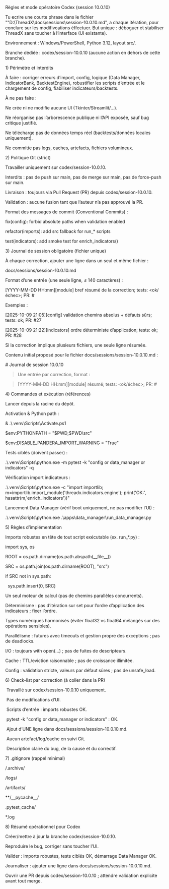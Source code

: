 Règles et mode opératoire Codex (session 10.0.10)


Tu ecrire une courte phrase dans le fichier ""D:\ThreadX\docs\sessions\session-10.0.10.md", a chaque itération, pour conclure sur les modifivcations éffectuer.
But unique : déboguer et stabiliser ThreadX sans toucher à l’interface (UI existante).

Environnement : Windows/PowerShell, Python 3.12, layout src/.

Branche dédiée : codex/session-10.0.10 (aucune action en dehors de cette branche).



1\) Périmètre et interdits



À faire : corriger erreurs d’import, config, logique (Data Manager, IndicatorBank, BacktestEngine), robustifier les scripts d’entrée et le chargement de config, fiabiliser indicateurs/backtests.



À ne pas faire :



Ne crée ni ne modifie aucune UI (Tkinter/Streamlit/…).



Ne réorganise pas l’arborescence publique ni l’API exposée, sauf bug critique justifié.



Ne télécharge pas de données temps réel (backtests/données locales uniquement).



Ne committe pas logs, caches, artefacts, fichiers volumineux.



2\) Politique Git (strict)



Travailler uniquement sur codex/session-10.0.10.



Interdits : pas de push sur main, pas de merge sur main, pas de force-push sur main.



Livraison : toujours via Pull Request (PR) depuis codex/session-10.0.10.



Validation : aucune fusion tant que l’auteur n’a pas approuvé la PR.



Format des messages de commit (Conventional Commits) :

fix(config): forbid absolute paths when validation enabled

refactor(imports): add src fallback for run\_\* scripts

test(indicators): add smoke test for enrich\_indicators()



3\) Journal de session obligatoire (fichier unique)



À chaque correction, ajouter une ligne dans un seul et même fichier :

docs/sessions/session-10.0.10.md



Format d’une entrée (une seule ligne, ≤ 140 caractères) :

\[YYYY-MM-DD HH:mm]\[module] bref résumé de la correction; tests: <ok/échec>; PR: #<id>



Exemples :

\[2025-10-09 21:05]\[config] validation chemins absolus + défauts sûrs; tests: ok; PR: #27

\[2025-10-09 21:22]\[indicators] ordre déterministe d’application; tests: ok; PR: #28



Si la correction implique plusieurs fichiers, une seule ligne résumée.



Contenu initial proposé pour le fichier docs/sessions/session-10.0.10.md :



\# Journal de session 10.0.10



> Une entrée par correction, format :  

> \[YYYY-MM-DD HH:mm]\[module] résumé; tests: <ok/échec>; PR: #<id>





4\) Commandes et exécution (références)



Lancer depuis la racine du dépôt.



Activation \& Python path :



\& .\\.venv\\Scripts\\Activate.ps1

$env:PYTHONPATH = "$PWD;$PWD\\src"

$env:DISABLE\_PANDERA\_IMPORT\_WARNING = "True"





Tests ciblés (doivent passer) :



.\\.venv\\Scripts\\python.exe -m pytest -k "config or data\_manager or indicators" -q





Vérification import indicateurs :



.\\.venv\\Scripts\\python.exe -c "import importlib; m=importlib.import\_module('threadx.indicators.engine'); print('OK:', hasattr(m,'enrich\_indicators'))"





Lancement Data Manager (vérif boot uniquement, ne pas modifier l’UI) :



.\\.venv\\Scripts\\python.exe .\\apps\\data\_manager\\run\_data\_manager.py



5\) Règles d’implémentation



Imports robustes en tête de tout script exécutable (ex. run\_\*.py) :



import sys, os

ROOT = os.path.dirname(os.path.abspath(\_\_file\_\_))

SRC = os.path.join(os.path.dirname(ROOT), "src")

if SRC not in sys.path:

&nbsp;   sys.path.insert(0, SRC)





Un seul moteur de calcul (pas de chemins parallèles concurrents).



Déterminisme : pas d’itération sur set pour l’ordre d’application des indicateurs ; fixer l’ordre.



Types numériques harmonisés (éviter float32 vs float64 mélangés sur des opérations sensibles).



Parallélisme : futures avec timeouts et gestion propre des exceptions ; pas de deadlocks.



I/O : toujours with open(...) ; pas de fuites de descripteurs.



Cache : TTL/eviction raisonnable ; pas de croissance illimitée.



Config : validation stricte, valeurs par défaut sûres ; pas de unsafe\_load.



6\) Check-list par correction (à coller dans la PR)



&nbsp;Travaillé sur codex/session-10.0.10 uniquement.



&nbsp;Pas de modifications d’UI.



&nbsp;Scripts d’entrée : imports robustes OK.



&nbsp;pytest -k "config or data\_manager or indicators" : OK.



&nbsp;Ajout d’UNE ligne dans docs/sessions/session-10.0.10.md.



&nbsp;Aucun artefact/log/cache en suivi Git.



&nbsp;Description claire du bug, de la cause et du correctif.



7\) .gitignore (rappel minimal)

/.archive/

/logs/

/artifacts/

\*\*/\_\_pycache\_\_/

.pytest\_cache/

\*.log



8\) Résumé opérationnel pour Codex



Créer/mettre à jour la branche codex/session-10.0.10.



Reproduire le bug, corriger sans toucher l’UI.



Valider : imports robustes, tests ciblés OK, démarrage Data Manager OK.



Journaliser : ajouter une ligne dans docs/sessions/session-10.0.10.md.



Ouvrir une PR depuis codex/session-10.0.10 ; attendre validation explicite avant tout merge.

